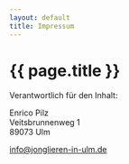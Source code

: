 ```yaml
---
layout: default
title: Impressum
---
```


{{ page.title }}
================

Verantwortlich für den Inhalt:

Enrico Pilz  
Veitsbrunnenweg 1  
89073 Ulm

[info@jonglieren-in-ulm.de](mailto:info@jonglieren-in-ulm.de)

